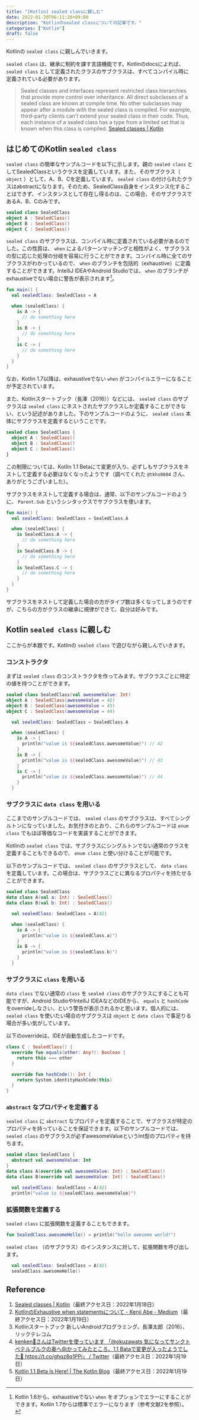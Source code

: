 ```yaml
---
title: "[Kotlin] sealed classに親しむ"
date: 2022-01-20T06:11:20+09:00
description: "Kotlinのsealed classについての記事です。"
categories: ["Kotlin"]
draft: false
---
```


Kotlinの `sealed class` に親しんでいきます。

`sealed class` は、継承に制約を課す言語機能です。Kotlinのdocsによれば、 `sealed class` として定義されたクラスのサブクラスは、すべてコンパイル時に定義されている必要があります。

> Sealed classes and interfaces represent restricted class hierarchies that provide more control over inheritance. All direct subclasses of a sealed class are known at compile time. No other subclasses may appear after a module with the sealed class is compiled. For example, third-party clients can't extend your sealed class in their code. Thus, each instance of a sealed class has a type from a limited set that is known when this class is compiled.
> [Sealed classes | Kotlin](https://kotlinlang.org/docs/sealed-classes.html)

## はじめてのKotlin `sealed class`

`sealed class` の簡単なサンプルコードを以下に示します。親の `sealed class` としてSealedClassというクラスを定義しています。また、そのサブクラス（ `object` ）として、A、B、Cを定義しています。 `sealed class` の付けられたクラスはabstractになります。そのため、SealedClass自身をインスタンス化することはできず、インスタンスとして存在し得るのは、この場合、そのサブクラスであるA、B、Cのみです。

```kotlin
sealed class SealedClass
object A : SealedClass()
object B : SealedClass()
object C : SealedClass()
```

`sealed class` のサブクラスは、コンパイル時に定義されている必要があるのでした。この性質は、 `when` によるパターンマッチングと相性がよく、サブクラスの型に応じた処理の分岐を容易に行うことができます。コンパイル時に全てのサブクラスがわかっているので、 `when` のブランチを包括的（exhaustive）に定義することができます。IntelliJ IDEAやAndroid Studioでは、 `when` のブランチがexhaustiveでない場合に警告が表示されます[^1]。

```kotlin
fun main() {
  val sealedClass: SealedClass = A

  when (sealedClass) {
    is A -> {
      // do something here
    }
    is B -> {
      // do something here
    }
    is C -> {
      // do something here
    }
  }
}
```

なお、Kotlin 1.7以降は、exhaustiveでない `when` がコンパイルエラーになることが予定されています。

また、Kotlinスタートブック（長澤（2016））などには、 `sealed class` のサブクラスは `sealed class` にネストされたサブクラスしか定義することができない、という記述がありました。下のサンプルコードのように、 `sealed class` 本体にサブクラスを定義するということです。

```kotlin
sealed class SealedClass {
  object A : SealedClass()
  object B : SealedClass()
  object C : SealedClass()
}
```

この制限については、Kotlin 1.1 Betaにて変更が入り、必ずしもサブクラスをネストして定義する必要はなくなったようです（調べてくれた `@tkhs0604` さん、ありがとうございました）。

サブクラスをネストして定義する場合は、通常、以下のサンプルコードのように、 `Parent.Sub` というシンタックスでサブクラスを使います。

```kotlin
fun main() {
  val sealedClass: SealedClass = SealedClass.A

  when (sealedClass) {
    is SealedClass.A -> {
      // do something here
    }
    is SealedClass.B -> {
      // do something here
    }
    is SealedClass.C -> {
      // do something here
    }
  }
}
```

サブクラスをネストして定義した場合の方がタイプ数は多くなってしまうのですが、こちらの方がクラスの継承に規律ができて、自分は好みです。

## Kotlin `sealed class` に親しむ

ここからが本題です。Kotlinの `sealed class` で遊びながら親しんでいきます。

### コンストラクタ

まずは `sealed class` のコンストラクタを作ってみます。サブクラスごとに特定の値を持つことができます。

```kotlin
sealed class SealedClass(val awesomeValue: Int)
object A : SealedClass(awesomeValue = 42)
object B : SealedClass(awesomeValue = 43)
object C : SealedClass(awesomeValue = 44)
```

```kotlin
  val sealedClass: SealedClass = SealedClass.A

  when (sealedClass) {
    is A -> {
      println("value is ${sealedClass.awesomeValue}") // 42
    }
    is B -> {
      println("value is ${sealedClass.awesomeValue}") // 43
    }
    is C -> {
      println("value is ${sealedClass.awesomeValue}") // 44
    }
  }
```

### サブクラスに `data class` を用いる

ここまでのサンプルコードでは、 `sealed class` のサブクラスは、すべてシングルトンになっていました。お気付きのとおり、これらのサンプルコードは `enum class` でもほぼ等価なコードを実装することができます。

Kotlinの `sealed class` では、サブクラスにシングルトンでない通常のクラスを定義することもできるので、 `enum class` と使い分けることが可能です。

以下のサンプルコードでは、 `sealed class` のサブクラスとして、 `data class` を定義しています。この場合は、サブクラスごとに異なるプロパティを持たせることができます。

```kotlin
sealed class SealedClass
data class A(val a: Int) : SealedClass()
data class B(val b: Int) : SealedClass()
```

```kotlin
  val sealedClass: SealedClass = A(42)

  when (sealedClass) {
    is A -> {
      println("value is ${sealedClass.a}")
    }
    is B -> {
      println("value is ${sealedClass.b}")
    }
  }
```

### サブクラスに `class` を用いる

`data class` でない通常の `class` を `sealed class` のサブクラスにすることも可能ですが、Android StudioやIntelliJ IDEAなどのIDEから、 `equals` と `hashCode` をoverrideしなさい、という警告が表示されるかと思います。個人的には、 `sealed class` を使いたい場合のサブクラスは `object` と `data class` で事足りる場合が多い気がしています。

以下のoverrideは、IDEが自動生成したコードです。

```kotlin
class C : SealedClass() {
  override fun equals(other: Any?): Boolean {
    return this === other
  }

  override fun hashCode(): Int {
    return System.identityHashCode(this)
  }
}
```

### `abstract` なプロパティを定義する

`sealed class` に `abstract` なプロパティを定義することで、サブクラスが特定のプロパティを持っていることを保証できます。以下のサンプルコードでは、 `sealed class` のサブクラスが必ずawesomeValueというInt型のプロパティを持ちます。

```kotlin
sealed class SealedClass {
  abstract val awesomeValue: Int
}
data class A(override val awesomeValue: Int) : SealedClass()
data class B(override val awesomeValue: Int) : SealedClass()
```

```kotlin
  val sealedClass: SealedClass = A(42)
  println("value is ${sealedClass.awesomeValue}")
```

### 拡張関数を定義する

`sealed class` に拡張関数を定義することもできます。

```kotlin
fun SealedClass.awesomeHello() = println("hello awesome world!")
```

`sealed class` （のサブクラス）のインスタンスに対して、拡張関数を呼び出します。

```kotlin
  val sealedClass: SealedClass = A(42)
  sealedClass.awesomeHello()
```

## Reference
1. [Sealed classes | Kotlin](https://kotlinlang.org/docs/sealed-classes.html)（最終アクセス日：2022年1月18日）
2. [KotlinのExhaustive when statementsについて - Kenji Abe - Medium](https://star-zero.medium.com/kotlin%E3%81%AEexhaustive-when-statements%E3%81%AB%E3%81%A4%E3%81%84%E3%81%A6-7127c01b5448)（最終アクセス日：2022年1月19日）
3. Kotlinスタートブック 新しいAndroidプログラミング、長澤太郎（2016）、リックテレコム 
4. [kenken🐶さんはTwitterを使っています 「@okuzawats 気になってサンクトペテルブルクの奥へ向かってみたところ、1.1 Bataで変更が入ったようでした👀 https://t.co/ghqz8q1PPi」 / Twitter](https://twitter.com/tkhs0604/status/1483436623518142465)（最終アクセス日：2022年1月19日）
5. [Kotlin 1.1 Beta Is Here! | The Kotlin Blog](https://blog.jetbrains.com/kotlin/2017/01/kotlin-1-1-beta-is-here/)（最終アクセス日：2022年1月19日）

[^1]: Kotlin 1.6から、exhaustiveでない `when` をオプションでエラーにすることができます。Kotlin 1.7からは標準でエラーになります（参考文献2を参照）。